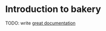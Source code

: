 # Introduction to bakery

TODO: write [great documentation](http://jacobian.org/writing/great-documentation/what-to-write/)

